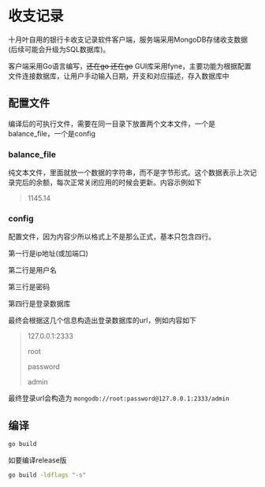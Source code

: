 # 收支记录

十月叶自用的银行卡收支记录软件客户端，服务端采用MongoDB存储收支数据(后续可能会升级为SQL数据库)。

客户端采用Go语言编写，~~还在go 还在go~~ GUI库采用fyne，主要功能为根据配置文件连接数据库，让用户手动输入日期，开支和对应描述，存入数据库中

## 配置文件

编译后的可执行文件，需要在同一目录下放置两个文本文件，一个是balance_file，一个是config

### balance_file

纯文本文件，里面就放一个数据的字符串，而不是字节形式。这个数据表示上次记录完后的余额，每次正常关闭应用的时候会更新。内容示例如下

> 1145.14

### config

配置文件，因为内容少所以格式上不是那么正式，基本只包含四行。

第一行是ip地址(或加端口)

第二行是用户名

第三行是密码

第四行是登录数据库

最终会根据这几个信息构造出登录数据库的url，例如内容如下

> 127.0.0.1:2333
>
> root
> 
> password
>
> admin

最终登录url会构造为 `mongodb://root:password@127.0.0.1:2333/admin`

## 编译

```bash
go build
```

如要编译release版

```bash
go build -ldflags "-s"
```